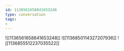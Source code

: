 ```yaml
---
id: 1136561658841653248
type: conversation
tags:
- 
---
```

![[1136561658841653248]]
![[1136850114327207936]]
![[1136855512237035522]]

